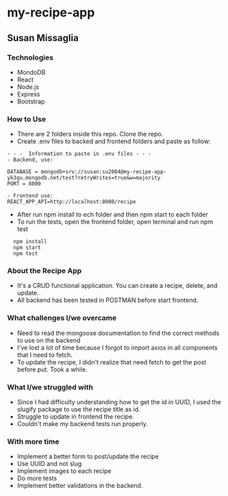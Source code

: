 # my-recipe-app

## Susan Missaglia 

### Technologies
- MondoDB
- React
- Node.js
- Express
- Bootstrap


### How to Use
- There are 2 folders inside this repo. Clone the repo.
- Create .env files to backed and frontend folders and paste as follow:


```
- - -  Information to paste in .env files - - -
- Backend, use:

DATABASE = mongodb+srv://susan:su2004@my-recipe-app-yk3qu.mongodb.net/test?retryWrites=true&w=majority
PORT = 8000

- Frontend use:
REACT_APP_API=http://localhost:8000/recipe

```
- After run npm install to ech folder and then npm start to each folder
- To run the tests, open the frontend folder, open terminal and run npm test

```
  npm install
  npm start
  npm test

```

### About the Recipe App
- It's a CRUD functional application. You can create a recipe, delete, and update.
- All backend has been tested in POSTMAN before start frontend.

### What challenges I/we overcame
- Need to read the mongoose documentation to find the correct methods to use on the backend
- I've lost a lot of time because I forgot to import axios in all components that I need to fetch.
- To update the recipe, I didn't realize that need fetch to get the post before put. Took a while.

### What I/we struggled with
- Since I had difficulty understanding how to get the id in UUID, I used the slugify package to use the recipe title as id.
- Struggle to update in frontend the recipe.
- Couldn't make my backend tests run properly.


### With more time
- Implement a better form to post/update the recipe
- Use UUID and not slug
- Implement images to each recipe
- Do more tests
- Implement better validations in the backend.
